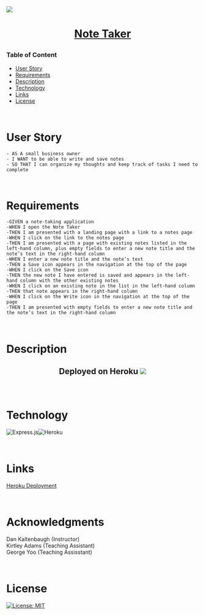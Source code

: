 <img src="https://takenote.co/wp-content/uploads/bb-plugin/cache/note-taking-1-1024x554-panorama.jpg">

<h1 align="center">

[Note Taker](https://notes-w.herokuapp.com)

</h1>

### Table of Content

- [User Story](#user-story)
- [Requirements](#Requirements)
- [Description](#Description)
- [Technology](#Technology)
- [Links](#Links)
- [License](#license)

<p>&nbsp;</p>

# User Story

    - AS A small business owner
    - I WANT to be able to write and save notes
    - SO THAT I can organize my thoughts and keep track of tasks I need to complete

<p>&nbsp;</p>

# Requirements

    -GIVEN a note-taking application
    -WHEN I open the Note Taker
    -THEN I am presented with a landing page with a link to a notes page
    -WHEN I click on the link to the notes page
    -THEN I am presented with a page with existing notes listed in the left-hand column, plus empty fields to enter a new note title and the note’s text in the right-hand column
    -WHEN I enter a new note title and the note’s text
    -THEN a Save icon appears in the navigation at the top of the page
    -WHEN I click on the Save icon
    -THEN the new note I have entered is saved and appears in the left-hand column with the other existing notes
    -WHEN I click on an existing note in the list in the left-hand column
    -THEN that note appears in the right-hand column
    -WHEN I click on the Write icon in the navigation at the top of the page
    -THEN I am presented with empty fields to enter a new note title and the note’s text in the right-hand column

<p>&nbsp;</p>

# Description

<h2 align="center">
Deployed on Heroku
<img src="https://user-images.githubusercontent.com/107449948/206048392-83d98869-db54-4c1f-9ff1-db44f61634f2.png">
<p>&nbsp;</p>

# Technology

![Express.js](https://img.shields.io/badge/express.js-%23404d59.svg?style=for-the-badge&logo=express&logoColor=%2361DAFB)![Heroku](https://img.shields.io/badge/heroku-%23430098.svg?style=for-the-badge&logo=heroku&logoColor=white)

<p>&nbsp;</p>

# Links

[Heroku Deployment](https://notes-w.herokuapp.com)

<p>&nbsp;</p>

# Acknowledgments

Dan Kaltenbaugh (Instructor)<br>
Kirtley Adams (Teaching Assistant) <br>
George Yoo (Teaching Assisstant)

<p>&nbsp;</p>

# License

[![License: MIT](https://img.shields.io/badge/License-MIT-yellow.svg)](https://opensource.org/licenses/MIT)